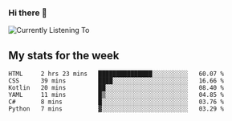 ### Hi there 👋

![Currently Listening To](https://lastfm-recently-played.vercel.app/api?user=lynziee)

## My stats for the week
<!--START_SECTION:waka-->

```text
HTML     2 hrs 23 mins   ███████████████░░░░░░░░░░   60.07 %
CSS      39 mins         ████░░░░░░░░░░░░░░░░░░░░░   16.66 %
Kotlin   20 mins         ██░░░░░░░░░░░░░░░░░░░░░░░   08.40 %
YAML     11 mins         █▒░░░░░░░░░░░░░░░░░░░░░░░   04.85 %
C#       8 mins          █░░░░░░░░░░░░░░░░░░░░░░░░   03.76 %
Python   7 mins          ▓░░░░░░░░░░░░░░░░░░░░░░░░   03.29 %
```

<!--END_SECTION:waka-->

